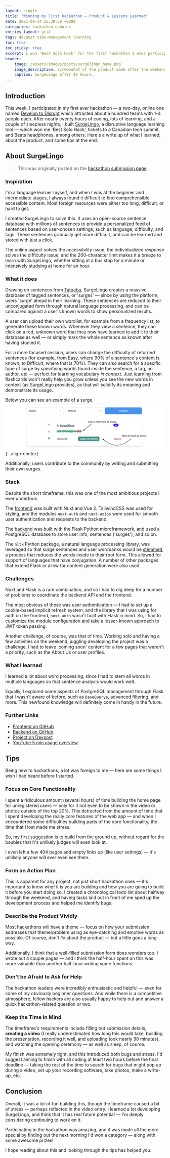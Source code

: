 ```yaml
---
layout: single
title: "Winning my First Hackathon — Product & Lessons Learned"
date: 2021-09-14 15:30:56 +0200
categories: hackathon updates
entries_layout: grid
tags: devpost time-management learning
toc: true
toc_sticky: true
excerpt: I won 'Best Solo Hack' for the first hackathon I ever participated in — here's what I did, learned, and made.
header:
    image: /assets/images/posts/surgelingo_home.png
    image_description: screenshot of the product made after the weekend elapsed
    caption: SurgeLingo after 48 hours.
---
```


## Introduction
This week, I participated in my first ever hackathon — a two-day, online one named [Develop to Disrupt](https://develop-to-disrupt.devpost.com/) which attracted about a hundred teams with 1-4 people each. After nearly twenty hours of coding, lots of learning, and a couple of sleepless nights, I built [SurgeLingo](https://devpost.com/software/surgelingo), a disruptive language learning tool — which won me 'Best Solo Hack', tickets to a Canadian tech summit, and Beats headphones, among others. Here's a write up of what I learned, about the product, and some tips at the end.

## About SurgeLingo
> This was originally posted on the [hackathon submission page](https://devpost.com/software/surgelingo).

### Inspiration
I'm a language learner myself, and when I was at the beginner and intermediate stages, I always found it difficult to find comprehensible, accessible content. Most foreign resources were either too long, difficult, or hard to get.

I created SurgeLingo to solve this. It uses an open-source sentence database with millions of sentences to provide a personalized feed of sentences based on user-chosen settings, such as language, difficulty, and tags. These sentences gradually get more difficult, and can be learned and stored with just a click.

The online aspect solves the accessibility issue, the individualized response solves the difficulty issue, and the 200-character limit makes it a breeze to learn with SurgeLingo, whether sitting at a bus stop for a minute or intensively studying at home for an hour.

### What it does
Drawing on sentences from [Tatoeba](https://tatoeba.org/en/), SurgeLingo creates a massive database of tagged sentences, or 'surges' — since by using the platform, users 'surge' ahead in their learning. These sentences are reduced to their unconjugated form through natural language processing, and can be compared against a user's known words to show personalized results.

A user can upload their own wordlist, for example from a frequency list, to generate these known words. Whenever they view a sentence, they can click on a red, unknown word that they now have learned to add it to their database as well — or simply mark the whole sentence as known after having studied it.

For a more focused session, users can change the difficulty of returned sentences (for example, from Easy, where 90% of a sentence's content is known, to Difficult, where that is 70%). They can also search for a specific type of surge by specifying words found inside the sentence, a tag, an author, etc — perfect for learning vocabulary _in context_. Just learning from flashcards won't really help you grow unless you see the new words in context (as SurgeLingo provides), as that will solidify its meaning and demonstrate its usage.

Below you can see an example of a surge.
![Example sentence surge](https://raw.githubusercontent.com/Destaq/surgelingo-backend/main/static/surgelingo_example.png){: .align-center}

Additionally, users contribute to the community by writing and submitting their own surges.

### Stack
Despite the short timeframe, this was one of the most ambitious projects I ever undertook.

The [frontend](https://www.github.com/Destaq/surgelingo-frontend) was built with Nuxt and Vue 2. TailwindCSS was used for styling, and the modules `nuxt-auth` and `nuxt-axios` were used for smooth user authentication and requests to the backend.

The [backend](https://www.github.com/Destaq/surgelingo-backend) was built with the Flask Python microframework, and used a PostgreSQL database to store user info, sentences ('surges'), and so on.

The `nltk` Python package, a natural language processing library, was leveraged so that surge sentences and user wordbanks would be [stemmed](https://en.wikipedia.org/wiki/Stemming), a process that reduces the words inside to their root form. This allowed for support of languages that have conjugation. A number of other packages that extend Flask or allow for content generation were also used.

### Challenges
Nuxt and Flask is a rare combination, and so I had to dig deep for a number of problems to coordinate the backend API and the frontend.

The most obvious of these was user authentication — I had to set up a cookie-based implicit refresh system, and the library that I was using for auth on the frontend, `nuxt-auth` wasn't built with Flask in mind. So, I had to customize the module configuration and take a lesser-known approach to JWT token passing.

Another challenge, of course, was that of time. Working solo and having a few activities on the weekend, juggling developing the project was a challenge. I had to leave 'coming soon' content for a few pages that weren't a priority, such as the About Us or user profiles.

### What I learned
I learned a lot about word processing, since I had to stem all words in multiple languages so that sentence analysis would work well.

Equally, I explored some aspects of PostgreSQL management through Flask that I wasn't aware of before, such as `BaseQuery`s, advanced filtering, and more. This newfound knowledge will definitely come in handy in the future.

### Further Links
- [Frontend on GitHub](https://www.github.com/Destaq/surgelingo-frontend)
- [Backend on GitHub](https://www.github.com/Destaq/surgelingo-backend)
- [Project on Devpost](https://devpost.com/software/surgelingo)
- [YouTube 5 min usage overview](https://youtu.be/lIIGpiJqbz0)

## Tips
Being new to hackathons, a lot was foreign to me — here are some things I wish I had heard before I started.

### Focus on Core Functionality
I spent a ridiculous amount (several hours) of time building the home page for unregistered users — only for it not even to be shown in the video or photos outside of the top 20%. This detracted from the amount of time that I spent developing the really core features of the web app — and when I encountered some difficulties building parts of the core functionality, the time that I lost made me stress.

So, my first suggestion is to build from the ground up, without regard for the baubles that it's unlikely judges will even look at.

I even left a few 404 pages and empty links up (like user settings) — it's unlikely anyone will ever even see them.

### Form an Action Plan
This is apparent for any project, not just short hackathon ones — it's important to know *what* it is you are building and how you are going to build it before you start doing so. I created a chronological todo list about halfway through the weekend, and having tasks laid out in front of me sped up the development process and helped me identify bugs.

### Describe the Product Vividly
Most hackathons will have a theme — focus on how your submission addresses that theme/problem using as eye-catching and emotive words as possible. Of course, don't *lie* about the product — but a little goes a long way.

Additionally, I think that a well-filled submission form does wonders too. I wrote out a couple pages — and I think the half-hour spent on this was more valuable than another half-hour writing some functions.

### Don't be Afraid to Ask for Help
The hackathon leaders were incredibly enthusiastic and helpful — even for some of my obviously beginner questions. And while there is a competitive atmosphere, fellow hackers are also usually happy to help out and answer a quick hackathon-related question or two.

### Keep the Time in Mind
The timeframe's requirements include filling out submission details, __creating a video__ (I really underestimated how long this would take, building the presentation, recording it well, and uploading took nearly 90 minutes), and watching the opening ceremony — as well as sleep, of course.

My finish was extremely tight, and this introduced both bugs and stress. I'd suggest aiming to finish with all coding at least two hours before the final deadline — taking the rest of the time to search for bugs that might pop up during a video, set up your recording software, take photos, make a write-up, etc.

## Conclusion
Overall, it was a lot of fun building this, though the timeframe caused a bit of stress — perhaps reflected in the video entry. I learned a lot developing SurgeLingo, and think that it has real future potential — I'm deeply considering continuing to work on it.

Participating in the hackathon was amazing, and it was made all the more special by finding out the next morning I'd won a category — along with some awesome prizes!

I hope reading about this and looking through the tips has helped you.
